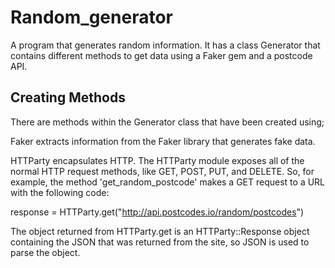 # Random_generator
A program that generates random information. It has a class Generator that contains different methods to get data using a Faker gem and a postcode API.

<!-- ## Installing the Repository
To access this repository, clone using HTTPS by copying the HTTPS link and running 'git clone <i>insert https link here' -->

## Creating Methods
There are methods within the Generator class that have been created using;

 Faker extracts information from the Faker library that generates fake data.

 HTTParty encapsulates HTTP. The HTTParty module exposes all of the normal HTTP request methods, like GET, POST, PUT, and DELETE. So, for example, the method 'get_random_postcode' makes a GET request to a URL with the following code:

  response =
      HTTParty.get("http://api.postcodes.io/random/postcodes")

 The object returned from HTTParty.get is an HTTParty::Response object containing the JSON that was returned from the site, so JSON is used to parse the object.
